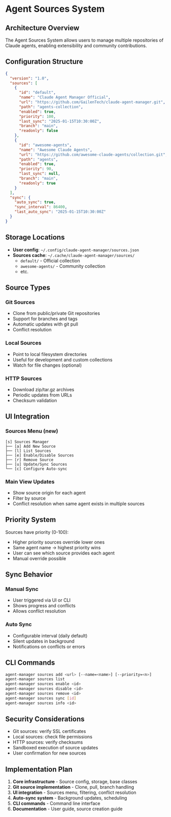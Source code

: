 # Agent Sources System

## Architecture Overview

The Agent Sources System allows users to manage multiple repositories of Claude agents, enabling extensibility and community contributions.

## Configuration Structure

```json
{
  "version": "1.0",
  "sources": [
    {
      "id": "default",
      "name": "Claude Agent Manager Official",
      "url": "https://github.com/GailenTech/claude-agent-manager.git",
      "path": "agents-collection",
      "enabled": true,
      "priority": 100,
      "last_sync": "2025-01-15T10:30:00Z",
      "branch": "main",
      "readonly": false
    },
    {
      "id": "awesome-agents",
      "name": "Awesome Claude Agents",
      "url": "https://github.com/awesome-claude-agents/collection.git",
      "path": "agents",
      "enabled": true,
      "priority": 90,
      "last_sync": null,
      "branch": "main",
      "readonly": true
    }
  ],
  "sync": {
    "auto_sync": true,
    "sync_interval": 86400,
    "last_auto_sync": "2025-01-15T10:30:00Z"
  }
}
```

## Storage Locations

- **User config**: `~/.config/claude-agent-manager/sources.json`
- **Sources cache**: `~/.cache/claude-agent-manager/sources/`
  - `default/` - Official collection
  - `awesome-agents/` - Community collection
  - etc.

## Source Types

### Git Sources
- Clone from public/private Git repositories
- Support for branches and tags
- Automatic updates with git pull
- Conflict resolution

### Local Sources
- Point to local filesystem directories
- Useful for development and custom collections
- Watch for file changes (optional)

### HTTP Sources
- Download zip/tar.gz archives
- Periodic updates from URLs
- Checksum validation

## UI Integration

### Sources Menu (new)
```
[s] Sources Manager
├── [a] Add New Source
├── [l] List Sources  
├── [e] Enable/Disable Sources
├── [r] Remove Source
├── [u] Update/Sync Sources
└── [c] Configure Auto-sync
```

### Main View Updates
- Show source origin for each agent
- Filter by source
- Conflict resolution when same agent exists in multiple sources

## Priority System

Sources have priority (0-100):
- Higher priority sources override lower ones
- Same agent name → highest priority wins
- User can see which source provides each agent
- Manual override possible

## Sync Behavior

### Manual Sync
- User triggered via UI or CLI
- Shows progress and conflicts
- Allows conflict resolution

### Auto Sync
- Configurable interval (daily default)
- Silent updates in background
- Notifications on conflicts or errors

## CLI Commands

```bash
agent-manager sources add <url> [--name=<name>] [--priority=<n>]
agent-manager sources list
agent-manager sources enable <id>
agent-manager sources disable <id>
agent-manager sources remove <id>
agent-manager sources sync [id]
agent-manager sources info <id>
```

## Security Considerations

- Git sources: verify SSL certificates
- Local sources: check file permissions  
- HTTP sources: verify checksums
- Sandboxed execution of source updates
- User confirmation for new sources

## Implementation Plan

1. **Core infrastructure** - Source config, storage, base classes
2. **Git source implementation** - Clone, pull, branch handling
3. **UI integration** - Sources menu, filtering, conflict resolution
4. **Auto-sync system** - Background updates, scheduling
5. **CLI commands** - Command line interface
6. **Documentation** - User guide, source creation guide
